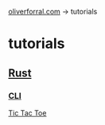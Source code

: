 [oliverforral.com](..) -> tutorials

# tutorials

## [Rust](rust)

### [CLI](rust/cli)

[Tic Tac Toe](rust/cli/tic-tac-toe)
